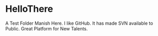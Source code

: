 # HelloThere
A Test Folder
Manish Here. I like GitHub. It has made SVN available to Public. 
Great Platform for New Talents.

